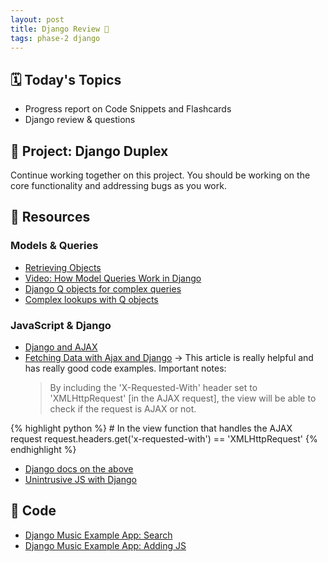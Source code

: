 ```yaml
---
layout: post
title: Django Review 🔄
tags: phase-2 django
---
```


## 🗓️ Today's Topics

- Progress report on Code Snippets and Flashcards
- Django review & questions

## 🎯 Project: Django Duplex

Continue working together on this project. You should be working on the core functionality and addressing bugs as you work.

## 🔖 Resources

### Models & Queries

- [Retrieving Objects](https://docs.djangoproject.com/en/3.2/topics/db/queries/#retrieving-objects)
- [Video: How Model Queries Work in Django](https://www.youtube.com/watch?v=WimXjp0ryOo)
- [Django Q objects for complex queries](https://docs.djangoproject.com/en/3.2/ref/models/querysets/#q-objects)
- [Complex lookups with Q objects](https://docs.djangoproject.com/en/3.2/topics/db/queries/#complex-lookups-with-q)

### JavaScript & Django

- [Django and AJAX](https://realpython.com/django-and-ajax-form-submissions/)
- [Fetching Data with Ajax and Django](https://www.brennantymrak.com/articles/fetching-data-with-ajax-and-django.html) -> This article is really helpful and has really good code examples. Important notes:
  > By including the 'X-Requested-With' header set to 'XMLHttpRequest' [in the AJAX request], the view will be able to check if the request is AJAX or not.

{% highlight python %}
    # In the view function that handles the AJAX request
    request.headers.get('x-requested-with') == 'XMLHttpRequest'
{% endhighlight %}

- [Django docs on the above](https://docs.djangoproject.com/en/3.2/ref/request-response/#django.http.HttpRequest.is_ajax)
- [Unintrusive JS with Django](https://lethain.com/intro-to-unintrusive-javascript-with-django/)


## 🦉 Code

- [Django Music Example App: Search](https://github.com/Momentum-Team-9/example-django-music/tree/search)
- [Django Music Example App: Adding JS](https://github.com/Momentum-Team-9/example-django-music/tree/adding-js-to-django)
